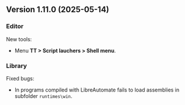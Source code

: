 ## Version 1.11.0 (2025-05-14)

### Editor
New tools:
- Menu **TT > Script lauchers > Shell menu**.

### Library
Fixed bugs:
- In programs compiled with LibreAutomate fails to load assemblies in subfolder `runtimes\win`.
